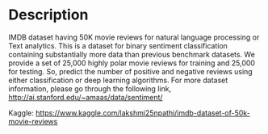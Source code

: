 # Description
IMDB dataset having 50K movie reviews for natural language processing or Text analytics.
This is a dataset for binary sentiment classification containing substantially more data than previous benchmark datasets. We provide a set of 25,000 highly polar movie reviews for training and 25,000 for testing. So, predict the number of positive and negative reviews using either classification or deep learning algorithms.
For more dataset information, please go through the following link, http://ai.stanford.edu/~amaas/data/sentiment/

Kaggle: https://www.kaggle.com/lakshmi25npathi/imdb-dataset-of-50k-movie-reviews

